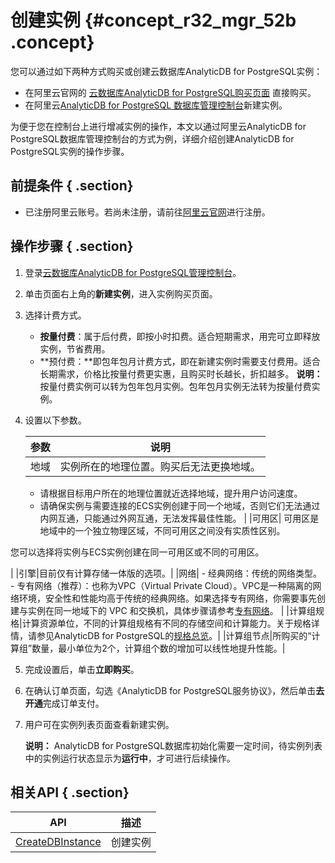 # 创建实例 {#concept_r32_mgr_52b .concept}

您可以通过如下两种方式购买或创建云数据库AnalyticDB for PostgreSQL实例：

-   在阿里云官网的 [云数据库AnalyticDB for PostgreSQL购买页面](https://common-buy.aliyun.com/?commodityCode=GreenplumPost#/buy) 直接购买。
-   在阿里云[AnalyticDB for PostgreSQL 数据库管理控制台](https://gpdb.console.aliyun.com/?spm=5176.2020520001.1001.3.mXP07t#/gpdbList/basic/cn-beijing/normal)新建实例。

为便于您在控制台上进行增减实例的操作，本文以通过阿里云AnalyticDB for PostgreSQL数据库管理控制台的方式为例，详细介绍创建AnalyticDB for PostgreSQL实例的操作步骤。

## 前提条件 { .section}

-   已注册阿里云账号。若尚未注册，请前往[阿里云官网](http://www.aliyun.com/)进行注册。

## 操作步骤 { .section}

1.  登录[云数据库AnalyticDB for PostgreSQL管理控制台](https://gpdb.console.aliyun.com)。
2.  单击页面右上角的**新建实例**，进入实例购买页面。
3.  选择计费方式。

    -   **按量付费**：属于后付费，即按小时扣费。适合短期需求，用完可立即释放实例，节省费用。
    -   **预付费：**即包年包月计费方式，即在新建实例时需要支付费用。适合长期需求，价格比按量付费更实惠，且购买时长越长，折扣越多。
    **说明：** 按量付费实例可以转为包年包月实例。包年包月实例无法转为按量付费实例。

4.  设置以下参数。

    |参数|说明|
    |--|--|
    |地域| 实例所在的地理位置。购买后无法更换地域。

     -   请根据目标用户所在的地理位置就近选择地域，提升用户访问速度。
    -   请确保实例与需要连接的ECS实例创建于同一个地域，否则它们无法通过内网互通，只能通过外网互通，无法发挥最佳性能。
 |
    |可用区| 可用区是地域中的一个独立物理区域，不同可用区之间没有实质性区别。

 您可以选择将实例与ECS实例创建在同一可用区或不同的可用区。

 |
    |引擎|目前仅有计算存储一体版的选项。|
    |网络|     -   经典网络：传统的网络类型。
    -   专有网络（推荐）：也称为VPC（Virtual Private Cloud）。VPC是一种隔离的网络环境，安全性和性能均高于传统的经典网络。如果选择专有网络，你需要事先创建与实例在同一地域下的 VPC 和交换机，具体步骤请参考[专有网络](https://www.alibabacloud.com/help/zh/doc-detail/65398.html)。
 |
    |计算组规格|计算资源单位，不同的计算组规格有不同的存储空间和计算能力。关于规格详情，请参见AnalyticDB for PostgreSQL的[规格总览](https://www.alibabacloud.com/help/zh/doc-detail/35406.html)。|
    |计算组节点|所购买的“计算组”数量，最小单位为2个，计算组个数的增加可以线性地提升性能。|

5.  完成设置后，单击**立即购买**。
6.  在确认订单页面，勾选《AnalyticDB for PostgreSQL服务协议》，然后单击**去开通**完成订单支付。
7.  用户可在实例列表页面查看新建实例。

    **说明：** AnalyticDB for PostgreSQL数据库初始化需要一定时间，待实例列表中的实例运行状态显示为**运行中**，才可进行后续操作。


## 相关API { .section}

|API|描述|
|---|--|
|[CreateDBInstance](../../../../intl.zh-CN/API参考/实例管理/CreateDBInstance.md#)|创建实例|

